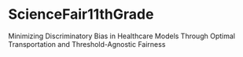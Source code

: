 # ScienceFair11thGrade
Minimizing Discriminatory Bias in Healthcare Models Through Optimal Transportation and Threshold-Agnostic Fairness
